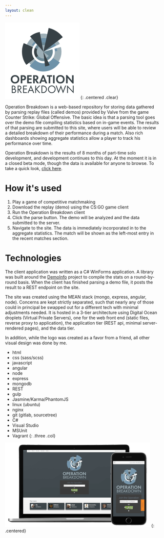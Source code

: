 ```yaml
---
layout: clean
---
```


![Operation Breakdown on Laptop and Phone](/assets/images/OpBdLogo.png)
{: .centered .clear}

Operation Breakdown is a web-based repository for storing data gathered by parsing
replay files (called demos) provided by Valve from the game Counter Strike: Global
Offensive. The basic idea is that a parsing tool goes over the demo file compiling
statistics based on in-game events. The results of that parsing are submitted to
this site, where users will be able to review a detailed breakdown of their performance
during a match. Also rich dashboards showing aggregate statistics allow a player
to track his performance over time.

Operation Breakdown is the results of 8 months of part-time solo development, and
development continues to this day. At the moment it is in a closed beta mode, though
the data is available for anyone to browse.  To take a quick look,
[click here](https://www.operation-breakdown.com/User/76561197973092984#/OverallData).

# How it&apos;s used #

1. Play a game of competitive matchmaking
2. Download the replay (demo) using the CS:GO game client
3. Run the Operation Breakdown client
4. Click the parse button.  The demo will be analyzed and the data submitted to
   the server.
5. Navigate to the site.  The data is immediately incorporated in to the aggregate
   statistics. The match will be shown as the left-most entry in the recent matches
   section.

# Technologies #

The client application was written as a C# WinForms application.  A library was
built around the [DemoInfo](https://github.com/StatsHelix/demoinfo) project to
compile the stats on a round-by-round basis.  When the client has finished parsing
a demo file, it posts the result to a REST endpoint on the site.

The site was created using the MEAN stack (mongo, express, angular, node).  Concerns
are kept strictly separated, such that nearly any of those could in principal be
swapped out for a different tech with minimal adjustments needed. It is hosted in
a 3-tier architecture using Digital Ocean droplets (Virtual Private Servers), one
for the web front end (static files, reverse proxy to application), the application
tier (REST api, minimal server-rendered pages), and the data tier.

In addition, while the logo was created as a favor from a friend, all other visual
design was done by me.

* html
* css (sass/scss)
* javascript
* angular
* node
* express
* mongodb
* REST
* gulp
* Jasmine/Karma/PhantomJS
* linux (ubuntu)
* nginx
* git (gitlab, sourcetree)
* C#
* Visual Studio
* MSUnit
* Vagrant
{: .three .col}

![Operation Breakdown on Laptop and Phone](/assets/images/opbd.png)
{: .centered}

